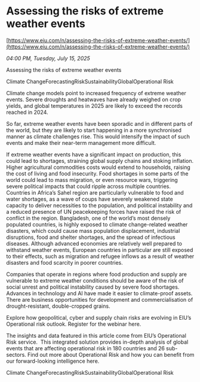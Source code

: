 # Assessing the risks of extreme weather events

[https://www.eiu.com/n/assessing-the-risks-of-extreme-weather-events/](https://www.eiu.com/n/assessing-the-risks-of-extreme-weather-events/)

*04:00 PM, Tuesday, July 15, 2025*

Assessing the risks of extreme weather events

Climate ChangeForecastingRiskSustainabilityGlobalOperational Risk

Climate change models point to increased frequency of extreme weather events. Severe droughts and heatwaves have already weighed on crop yields, and global temperatures in 2025 are likely to exceed the records reached in 2024.

So far, extreme weather events have been sporadic and in different parts of the world, but they are likely to start happening in a more synchronised manner as climate challenges rise. This would intensify the impact of such events and make their near-term management more difficult.

If extreme weather events have a significant impact on production, this could lead to shortages, straining global supply chains and stoking inflation. Higher agricultural commodities costs would extend to households, raising the cost of living and food insecurity. Food shortages in some parts of the world could lead to mass migration, or even resource wars, triggering severe political impacts that could ripple across multiple countries. Countries in Africa’s Sahel region are particularly vulnerable to food and water shortages, as a wave of coups have severely weakened state capacity to deliver necessities to the population, and political instability and a reduced presence of UN peacekeeping forces have raised the risk of conflict in the region. Bangladesh, one of the world’s most densely populated countries, is highly exposed to climate change-related weather disasters, which could cause mass population displacement, industrial disruptions, food and shelter shortages, and the spread of infectious diseases. Although advanced economies are relatively well prepared to withstand weather events, European countries in particular are still exposed to their effects, such as migration and refugee inflows as a result of weather disasters and food scarcity in poorer countries.

Companies that operate in regions where food production and supply are vulnerable to extreme weather conditions should be aware of the risk of social unrest and political instability caused by severe food shortages. Advances in technology and AI have made it easier to climate-proof assets. There are business opportunities for development and commercialisation of drought-resistant, double-cropped grains.

Explore how geopolitical, cyber and supply chain risks are evolving in EIU’s Operational risk outlook. Register for the webinar here.

The insights and data featured in this article come from EIU’s Operational Risk service.  This integrated solution provides in-depth analysis of global events that are affecting operational risk in 180 countries and 26 sub-sectors. Find out more about Operational Risk and how you can benefit from our forward-looking intelligence here.

Climate ChangeForecastingRiskSustainabilityGlobalOperational Risk

